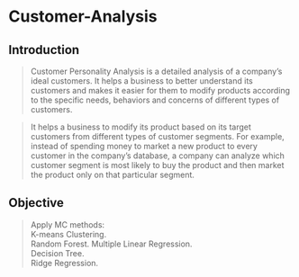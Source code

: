 # Customer-Analysis

## Introduction

> Customer Personality Analysis is a detailed analysis of a company’s ideal customers. It helps a business to better understand its customers and makes it easier for them to modify products according to the specific needs, behaviors and concerns of different types of customers.   

> It helps a business to modify its product based on its target customers from different types of customer segments. For example, instead of spending money to market a new product to every customer in the company’s database, a company can analyze which customer segment is most likely to buy the product and then market the product only on that particular segment. 

## Objective

> Apply MC methods:   
> K-means Clustering.   
> Random Forest. 
> Multiple Linear Regression.   
> Decision Tree.  
> Ridge Regression.
